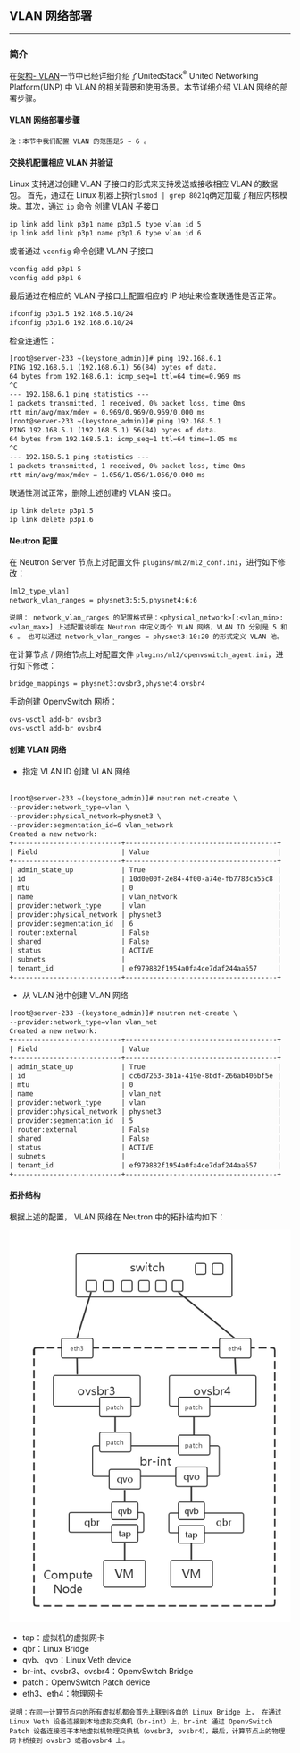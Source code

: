 ## VLAN 网络部署

---

### 简介

 在[架构- VLAN](../architecture/vlan.md)一节中已经详细介绍了UnitedStack<sup>®</sup> United Networking Platform(UNP) 中
VLAN 的相关背景和使用场景。本节详细介绍 VLAN 网络的部署步骤。

#### VLAN 网络部署步骤

`注：本节中我们配置 VLAN 的范围是5 ~ 6 。`

#### 交换机配置相应 VLAN 并验证

 Linux 支持通过创建 VLAN 子接口的形式来支持发送或接收相应 VLAN 的数据包。
首先，通过在 Linux 机器上执行`lsmod | grep 8021q`确定加载了相应内核模块。其次，通过 `ip` 命令
创建 VLAN 子接口

```
ip link add link p3p1 name p3p1.5 type vlan id 5
ip link add link p3p1 name p3p1.6 type vlan id 6
```

或者通过 `vconfig` 命令创建 VLAN 子接口

```
vconfig add p3p1 5
vconfig add p3p1 6
```
最后通过在相应的 VLAN 子接口上配置相应的 IP 地址来检查联通性是否正常。

```
ifconfig p3p1.5 192.168.5.10/24
ifconfig p3p1.6 192.168.6.10/24
```

检查连通性：
```
[root@server-233 ~(keystone_admin)]# ping 192.168.6.1
PING 192.168.6.1 (192.168.6.1) 56(84) bytes of data.
64 bytes from 192.168.6.1: icmp_seq=1 ttl=64 time=0.969 ms
^C
--- 192.168.6.1 ping statistics ---
1 packets transmitted, 1 received, 0% packet loss, time 0ms
rtt min/avg/max/mdev = 0.969/0.969/0.969/0.000 ms
[root@server-233 ~(keystone_admin)]# ping 192.168.5.1
PING 192.168.5.1 (192.168.5.1) 56(84) bytes of data.
64 bytes from 192.168.5.1: icmp_seq=1 ttl=64 time=1.05 ms
^C
--- 192.168.5.1 ping statistics ---
1 packets transmitted, 1 received, 0% packet loss, time 0ms
rtt min/avg/max/mdev = 1.056/1.056/1.056/0.000 ms
```
联通性测试正常，删除上述创建的 VLAN 接口。

```
ip link delete p3p1.5
ip link delete p3p1.6
```

#### Neutron 配置

 在 Neutron Server 节点上对配置文件 `plugins/ml2/ml2_conf.ini`，进行如下修改：

```
[ml2_type_vlan]
network_vlan_ranges = physnet3:5:5,physnet4:6:6
```

`说明：
network_vlan_ranges 的配置格式是：<physical_network>[:<vlan_min>:<vlan_max>]
上述配置说明在 Neutron 中定义两个 VLAN 网络，VLAN ID 分别是 5 和 6 。
也可以通过 network_vlan_ranges = physnet3:10:20 的形式定义 VLAN 池。`

 在计算节点 / 网络节点上对配置文件 `plugins/ml2/openvswitch_agent.ini`，进行如下修改：

```
bridge_mappings = physnet3:ovsbr3,physnet4:ovsbr4
```

手动创建 OpenvSwitch 网桥：

```
ovs-vsctl add-br ovsbr3
ovs-vsctl add-br ovsbr4
```

#### 创建 VLAN 网络

 - 指定 VLAN ID 创建 VLAN 网络

```

[root@server-233 ~(keystone_admin)]# neutron net-create \
--provider:network_type=vlan \
--provider:physical_network=physnet3 \
--provider:segmentation_id=6 vlan_network
Created a new network:
+---------------------------+--------------------------------------+
| Field                     | Value                                |
+---------------------------+--------------------------------------+
| admin_state_up            | True                                 |
| id                        | 10d0e00f-2e84-4f00-a74e-fb7783ca55c8 |
| mtu                       | 0                                    |
| name                      | vlan_network                         |
| provider:network_type     | vlan                                 |
| provider:physical_network | physnet3                             |
| provider:segmentation_id  | 6                                    |
| router:external           | False                                |
| shared                    | False                                |
| status                    | ACTIVE                               |
| subnets                   |                                      |
| tenant_id                 | ef979882f1954a0fa4ce7daf244aa557     |
+---------------------------+--------------------------------------+
```

 - 从 VLAN 池中创建 VLAN 网络

```
[root@server-233 ~(keystone_admin)]# neutron net-create \
--provider:network_type=vlan vlan_net
Created a new network:
+---------------------------+--------------------------------------+
| Field                     | Value                                |
+---------------------------+--------------------------------------+
| admin_state_up            | True                                 |
| id                        | cc6d7263-3b1a-419e-8bdf-266ab406bf5e |
| mtu                       | 0                                    |
| name                      | vlan_net                             |
| provider:network_type     | vlan                                 |
| provider:physical_network | physnet3                             |
| provider:segmentation_id  | 5                                    |
| router:external           | False                                |
| shared                    | False                                |
| status                    | ACTIVE                               |
| subnets                   |                                      |
| tenant_id                 | ef979882f1954a0fa4ce7daf244aa557     |
+---------------------------+--------------------------------------+
```

#### 拓扑结构

根据上述的配置， VLAN 网络在 Neutron 中的拓扑结构如下：


 ![vlan_topology][2]

 - tap：虚拟机的虚拟网卡
 - qbr：Linux Bridge
 - qvb、qvo：Linux Veth device
 - br-int、ovsbr3、ovsbr4：OpenvSwitch Bridge
 - patch：OpenvSwitch Patch device
 - eth3、eth4：物理网卡

`
说明：在同一计算节点内的所有虚拟机都会首先上联到各自的 Linux Bridge 上，
在通过 Linux Veth 设备连接到本地虚拟交换机（br-int）上，br-int 通过 OpenvSwitch Patch
设备连接若干本地虚拟机物理交换机（ovsbr3, ovsbr4），最后，计算节点上的物理网卡桥接到 ovsbr3 或者ovsbr4 上。
`

[1]: ../../images/architecture/vlan.png
[2]: ../../images/architecture/vlan_topology.png
